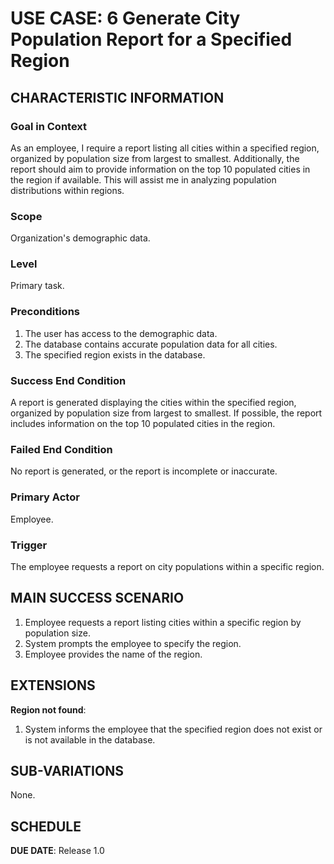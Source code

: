 # USE CASE: 6 Generate City Population Report for a Specified Region

## CHARACTERISTIC INFORMATION

### Goal in Context

As an employee, I require a report listing all cities within a specified region, organized by population size from largest to smallest. Additionally, the report should aim to provide information on the top 10 populated cities in the region if available. This will assist me in analyzing population distributions within regions.

### Scope

Organization's demographic data.

### Level

Primary task.

### Preconditions

1. The user has access to the demographic data.
2. The database contains accurate population data for all cities.
3. The specified region exists in the database.

### Success End Condition

A report is generated displaying the cities within the specified region, organized by population size from largest to smallest. If possible, the report includes information on the top 10 populated cities in the region.

### Failed End Condition

No report is generated, or the report is incomplete or inaccurate.

### Primary Actor

Employee.

### Trigger

The employee requests a report on city populations within a specific region.

## MAIN SUCCESS SCENARIO

1. Employee requests a report listing cities within a specific region by population size.
2. System prompts the employee to specify the region.
3. Employee provides the name of the region.

## EXTENSIONS

**Region not found**:
   1. System informs the employee that the specified region does not exist or is not available in the database.

## SUB-VARIATIONS

None.

## SCHEDULE

**DUE DATE**: Release 1.0
